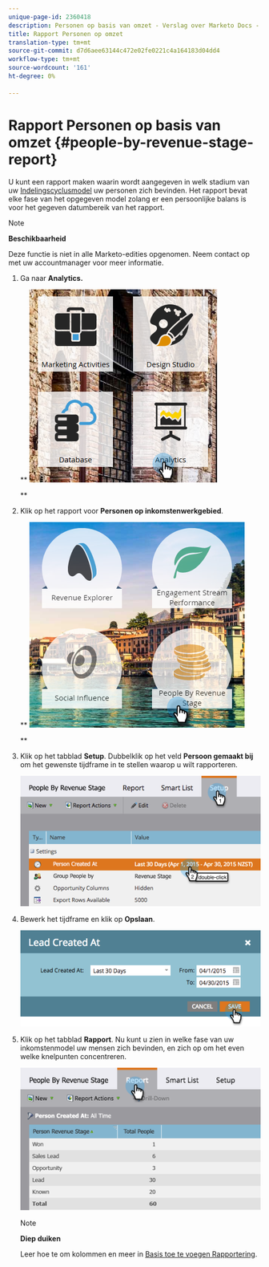 ```yaml
---
unique-page-id: 2360418
description: Personen op basis van omzet - Verslag over Marketo Docs - Productdocumentatie
title: Rapport Personen op omzet
translation-type: tm+mt
source-git-commit: d7d6aee63144c472e02fe0221c4a164183d04dd4
workflow-type: tm+mt
source-wordcount: '161'
ht-degree: 0%

---
```



# Rapport Personen op basis van omzet {#people-by-revenue-stage-report}

U kunt een rapport maken waarin wordt aangegeven in welk stadium van uw [Indelingscyclusmodel](http://docs.marketo.com/display/docs/revenue+cycle+models) uw personen zich bevinden. Het rapport bevat elke fase van het opgegeven model zolang er een persoonlijke balans is voor het gegeven datumbereik van het rapport.

>[!NOTE]
>
>**Beschikbaarheid**
>
>Deze functie is niet in alle Marketo-edities opgenomen. Neem contact op met uw accountmanager voor meer informatie.

1. Ga naar **Analytics.**

   ** ![](assets/image2017-3-27-15-3a43-3a55.png)

   **

1. Klik op het rapport voor **Personen op inkomstenwerkgebied**.

   ** ![](assets/image2017-3-27-15-3a46-3a27.png)

   **

1. Klik op het tabblad **Setup**. Dubbelklik op het veld **Persoon gemaakt bij** om het gewenste tijdframe in te stellen waarop u wilt rapporteren.

   ![](assets/image2017-3-28-8-3a6-3a23.png)

1. Bewerk het tijdframe en klik op **Opslaan**.

   ![](assets/image2015-4-29-12-3a11-3a31.png)

1. Klik op het tabblad **Rapport**. Nu kunt u zien in welke fase van uw inkomstenmodel uw mensen zich bevinden, en zich op om het even welke knelpunten concentreren.

   ![](assets/image2017-3-28-8-3a6-3a48.png)

   >[!NOTE]
   >
   >**Diep duiken**
   >
   >
   >Leer hoe te om kolommen en meer in [Basis toe te voegen Rapportering](http://docs.marketo.com/display/docs/basic+reporting).

